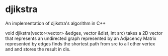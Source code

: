 # djikstra
An implementation of djikstra's algorithm in C++

void djikstra(vector<vector<int>> &edges, vector<int> &dist, int src)
  takes a 2D vector that represents an undirected graph represented by an Adjacency Matrix represented by edges
  finds the shortest path from src to all other vertex and and stores the result in dis.
  
